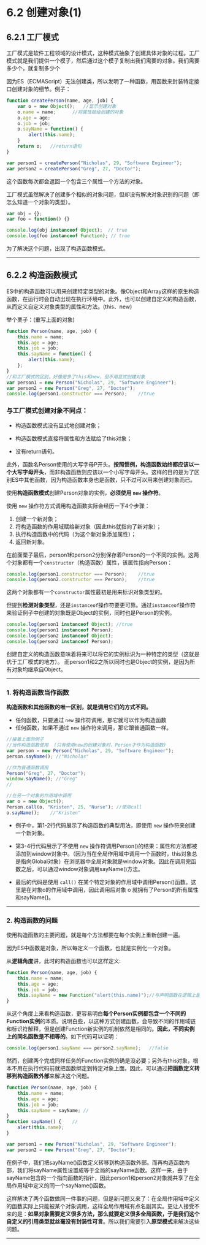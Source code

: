# 6.2 创建对象(1)

## 6.2.1 工厂模式

工厂模式是软件工程领域的设计模式，这种模式抽象了创建具体对象的过程。工厂模式就是我们提供一个模子，然后通过这个模子复制出我们需要的对象。我们需要多少个，就复制多少个

因为ES（ECMAScript）无法创建类，所以发明了一种函数，用函数来封装特定接口创建对象的细节。例子：
```js
function createPerson(name, age, job) {
    var o = new Object();   //显示创建对象
    o.name = name;      //将属性赋给创建的对象
    o.age = age;
    o.job = job;
    o.sayName = function() {
        alert(this.name);
    }
    return o;   //return语句
}

var person1 = createPerson("Nicholas", 29, "Software Engineer");
var person2 = createPerson("Greg", 27, "Doctor");
```
这个函数每次都会返回一个包含三个属性一个方法的对象。

工厂模式虽然解决了创建多个相似的对象问题，但却没有解决对象识别的问题（即怎么知道一个对象的类型）。
```js
var obj = {};
var foo = function() {}

console.log(obj instanceof Object);  // true
console.log(foo instanceof Function); // true
```
为了解决这个问题，出现了构造函数模式。

---
## 6.2.2 **构造函数模式**

ES中的构造函数可以用来创建特定类型的对象。像Object和Array这样的原生构造函数，在运行时会自动出现在执行环境中。此外，也可以创建自定义的构造函数，从而定义自定义对象类型的属性和方法。(this、new)

举个栗子：(重写上面的对象)
```js
function Person(name, age, job) {
    this.name = name;
    this.age = age;
    this.job = job;
    this.sayName = function() {
        alert(this.name);
    };
}
//和工厂模式的区别，好像是多了this和new，但不用显式创建对象
var person1 = new Person("Nicholas", 29, "Software Engineer");
var person2 = new Person("Greg", 27, "Doctor");
console.log(person1.constructor === Person);    //true
```


### 与工厂模式创建对象不同点：
- 构造函数模式没有显式地创建对象；

- 构造函数模式直接将属性和方法赋给了this对象；

- 没有return语句。

此外，函数名Person使用的大写字母P开头。**按照惯例，构造函数始终都应该以一个大写字母开头**，而非构造函数则应该以一个小写字母开头。这样的目的是为了区别ES中其他函数，因为构造函数本身也是函数，只不过可以用来创建对象而已。

使用**构造函数模式**创建Person对象的实例，**必须使用 `new` 操作符**。

使用 `new` 操作符方式调用构造函数实际会经历一下4个步骤：

1. 创建一个新对象；
2. 将构造函数的作用域赋给新对象（因此this就指向了新对象）；
3. 执行构造函数中的代码（为这个新对象添加属性）；
4. 返回新对象。

在前面栗子最后，person1和person2分别保存着Person的一个不同的实例。这两个对象都有一个`constructor`（构造函数）属性，该属性指向Person：
```js
console.log(person1.constructor === Person);    //true
console.log(person2.constructor === Person);    //true
```

这两个对象都有一个`constructor`属性最初是用来标识对象类型的。

但提到**检测对象类型**，还是`instanceof`操作符要更可靠。通过`instanceof`操作符来验证例子中创建的对象既是Object的实例，同时也是Person的实例。
```js
console.log(person1 instanceof Object); //true
console.log(person1 instanceof Person);
console.log(person2 instanceof Object);
console.log(person2 instanceof Person);
```

创建自定义的构造函数意味着将来可以将它的实例标识为一种特定的类型（这就是优于工厂模式的地方）。
而person1和2之所以同时也是Object的实例，是因为所有对象均继承自Object。

---

### 1. **将构造函数当作函数**

**构造函数和其他函数的唯一区别，就是调用它们的方式不同。**

- 任何函数，只要通过 `new` 操作符调用，那它就可以作为构造函数
- 任何函数，如果不通过 `new` 操作符来调用，那它跟普通函数一样。

```js
//接着上面的例子
//当作构造函数使用  (只有使用new的创建对象时，Person才作为构造函数)
var person = new Person("Nicholas", 29, "Software Engineer");
person.sayName(); //"Nicholas"

//作为普通函数调用
Person("Greg", 27, "Doctor"); 
window.sayName(); //"Greg"
//

//在另一个对象的作用域中调用
var o = new Object();
Person.call(o, "Kristen", 25, "Nurse"); //使用call
o.sayName();    //"Kristen"
```
- 例子中，第1-2行代码展示了构造函数的典型用法，即使用 `new` 操作符来创建一个新对象。

- 第3-4行代码展示了不使用 `new` 操作符调用Person()的结果：属性和方法都被添加到window对象中。（因为当在全局作用域中调用一个函数时，this对象总是指向Global对象）在浏览器中全局对象就是window对象。因此在调用完函数之后，可以通过window对象调用sayName()方法。

- 最后的代码是使用 `call()` 在某个特定对象的作用域中调用Person()函数。这里是在对象o的作用域中调用，因此调用后对象 o 就拥有了Person的所有属性和sayName()。

---

### 2. **构造函数的问题**
使用构造函数的主要问题，就是每个方法都要在每个实例上重新创建一遍。

因为ES中函数是对象，所以每定义一个函数，也就是实例化一个对象。

从**逻辑角度**讲，此时的构造函数也可以这样定义:
```js
function Person(name, age, job) {
    this.name = name;
    this.age = age;
    this.job = job;
    this.sayName = new Function("alert(this.name)");//与声明函数在逻辑上是等价的
}
```

从这个角度上来看构造函数，更容易明白**每个Person实例都包含一个不同的Function实例**的本质。说明白些，以这种方式创建函数，会导致不同的作用域链和标识符解释，但是创建Function新实例的机制依然是相同的。**因此，不同实例上的同名函数是不相等的**。如下代码可以证明：
```js
console.log(person1.sayName === person2.sayName);   //false
```

然而，创建两个完成同样任务的Function实例的确是没必要；另外有this对象，根本不用在执行代码前就把函数绑定到特定对象上面。因此，可以通过**把函数定义转移到构造函数外部**来解决这个问题。
```js
function Person(name, age, job) {
    this.name = name;
    this.age = age;
    this.job = job;
    this.sayName = sayName; //
}
function sayName() {    //
    alert(this.name);
}

var person1 = new Person("Nicholas", 29, "Software Engineer");
var person2 = new Person("Greg", 27, "Doctor");
```
在例子中，我们把sayName()函数定义转移到构造函数外部。而再构造函数内部，我们将sayName属性设置成等于全局的sayName函数。这样一来，由于sayName包含的一个指向函数的指针，因此person1和person2对象就共享了在全局作用域中定义的同一个sayName()函数。

这样解决了两个函数做同一件事的问题，但是新问题又来了：在全局作用域中定义的函数实际上只能被某个对象调用，这样全局作用域有点名副其实。更让人接受不来的是：**如果对象需要定义很多方法，那么就要定义很多全局函数，于是我们这个自定义的引用类型就丝毫没有封装性可言**。所以我们需要引入**原型模式**来解决这些问题。

---